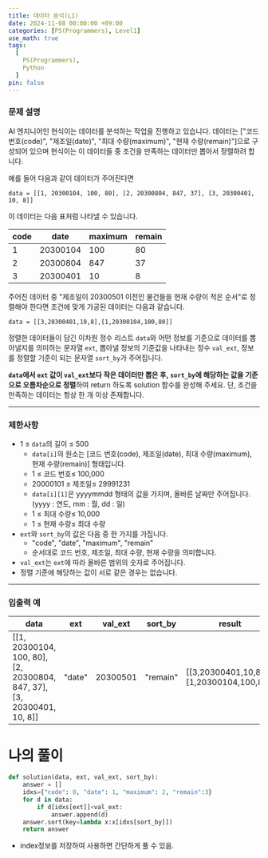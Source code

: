 ```yaml
---
title: 데이터 분석(L1)
date: 2024-11-08 00:00:00 +09:00
categories: [PS(Programmers), Level1]
use_math: true
tags:
  [
    PS(Programmers),
    Python
  ]
pin: false
---
```


### **문제 설명**

AI 엔지니어인 현식이는 데이터를 분석하는 작업을 진행하고 있습니다. 데이터는 ["코드 번호(code)", "제조일(date)", "최대 수량(maximum)", "현재 수량(remain)"]으로 구성되어 있으며 현식이는 이 데이터들 중 조건을 만족하는 데이터만 뽑아서 정렬하려 합니다.

예를 들어 다음과 같이 데이터가 주어진다면

`data = [[1, 20300104, 100, 80], [2, 20300804, 847, 37], [3, 20300401, 10, 8]]`

이 데이터는 다음 표처럼 나타낼 수 있습니다.

| code | date | maximum | remain |
| --- | --- | --- | --- |
| 1 | 20300104 | 100 | 80 |
| 2 | 20300804 | 847 | 37 |
| 3 | 20300401 | 10 | 8 |

주어진 데이터 중 "제조일이 20300501 이전인 물건들을 현재 수량이 적은 순서"로 정렬해야 한다면 조건에 맞게 가공된 데이터는 다음과 같습니다.

`data = [[3,20300401,10,8],[1,20300104,100,80]]`

정렬한 데이터들이 담긴 이차원 정수 리스트 `data`와 어떤 정보를 기준으로 데이터를 뽑아낼지를 의미하는 문자열 `ext`, 뽑아낼 정보의 기준값을 나타내는 정수 `val_ext`, 정보를 정렬할 기준이 되는 문자열 `sort_by`가 주어집니다.

**`data`에서 `ext` 값이 `val_ext`보다 작은 데이터만 뽑은 후, `sort_by`에 해당하는 값을 기준으로 오름차순으로 정렬**하여 return 하도록 solution 함수를 완성해 주세요. 단, 조건을 만족하는 데이터는 항상 한 개 이상 존재합니다.

---

### **제한사항**

- 1 ≤ `data`의 길이 ≤ 500
    - `data[i]`의 원소는 [코드 번호(code), 제조일(date), 최대 수량(maximum), 현재 수량(remain)] 형태입니다.
    - 1 ≤ 코드 번호≤ 100,000
    - 20000101 ≤ 제조일≤ 29991231
    - `data[i][1]`은 yyyymmdd 형태의 값을 가지며, 올바른 날짜만 주어집니다. (yyyy : 연도, mm : 월, dd : 일)
    - 1 ≤ 최대 수량≤ 10,000
    - 1 ≤ 현재 수량≤ 최대 수량
- `ext`와 `sort_by`의 값은 다음 중 한 가지를 가집니다.
    - "code", "date", "maximum", "remain"
    - 순서대로 코드 번호, 제조일, 최대 수량, 현재 수량을 의미합니다.
- `val_ext`는 `ext`에 따라 올바른 범위의 숫자로 주어집니다.
- 정렬 기준에 해당하는 값이 서로 같은 경우는 없습니다.

---

### **입출력 예**

| data | ext | val_ext | sort_by | result |
| --- | --- | --- | --- | --- |
| [[1, 20300104, 100, 80], [2, 20300804, 847, 37], [3, 20300401, 10, 8]] | "date" | 20300501 | "remain" | [[3,20300401,10,8],[1,20300104,100,80]] |

# 나의 풀이

```python
def solution(data, ext, val_ext, sort_by):
    answer = []
    idxs={"code": 0, "date": 1, "maximum": 2, "remain":3}
    for d in data:
        if d[idxs[ext]]<val_ext:
            answer.append(d)
    answer.sort(key=lambda x:x[idxs[sort_by]])
    return answer
```

- index정보를 저장하여 사용하면 간단하게 풀 수 있음.